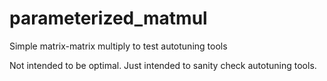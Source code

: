 # parameterized_matmul
Simple matrix-matrix multiply to test autotuning tools


Not intended to be optimal. Just intended to sanity check autotuning tools.
